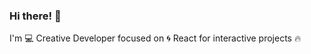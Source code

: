 ### Hi there! 👋

I'm 💻 Creative Developer focused on :cyclone: React for interactive projects :fire:
